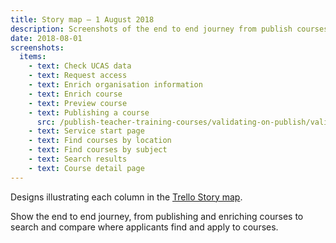 ```yaml
---
title: Story map – 1 August 2018
description: Screenshots of the end to end journey from publish courses to search and compare.
date: 2018-08-01
screenshots:
  items:
    - text: Check UCAS data
    - text: Request access
    - text: Enrich organisation information
    - text: Enrich course
    - text: Preview course
    - text: Publishing a course
      src: /publish-teacher-training-courses/validating-on-publish/validating-a-course-on-publish.png
    - text: Service start page
    - text: Find courses by location
    - text: Find courses by subject
    - text: Search results
    - text: Course detail page
---
```


Designs illustrating each column in the [Trello Story map](https://trello.com/b/9fCxMchD/bat-search-story-map).

Show the end to end journey, from publishing and enriching courses to search and compare where applicants find and apply to courses.
